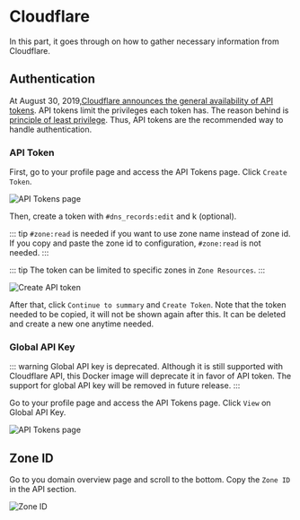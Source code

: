 # Cloudflare

In this part, it goes through on how to gather necessary information from Cloudflare.

## Authentication

At August 30, 2019,[Cloudflare announces the general availability of API tokens][api-token-blog]. API tokens limit the privileges each token has. The reason behind is [principle of least privilege][least-privilege]. Thus, API tokens are the recommended way to handle authentication.

### API Token

First, go to your profile page and access the API Tokens page. Click `Create Token`.

![API Tokens page](./api-token.png)

Then, create a token with `#dns_records:edit` and k (optional).

::: tip
`#zone:read` is needed if you want to use zone name instead of zone id. If you copy and paste the zone id to configuration, `#zone:read` is not needed.
:::

::: tip
The token can be limited to specific zones in `Zone Resources`.
:::

![Create API token](./create-token.png)

After that, click `Continue to summary` and `Create Token`. Note that the token needed to be copied, it will not be shown again after this. It can be deleted and create a new one anytime needed.

### Global API Key

::: warning
Global API key is deprecated. Although it is still supported with Cloudflare API, this Docker image will deprecate it in favor of API token. The support for global API key will be removed in future release.
:::

Go to your profile page and access the API Tokens page. Click `View` on Global API Key.

![API Tokens page](./api-token.png)

## Zone ID

Go to you domain overview page and scroll to the bottom. Copy the `Zone ID` in the API section.

![Zone ID](./zone-id.png)

[api-token-blog]: https://blog.cloudflare.com/api-tokens-general-availability/
[least-privilege]: https://en.wikipedia.org/wiki/Principle_of_least_privilege
